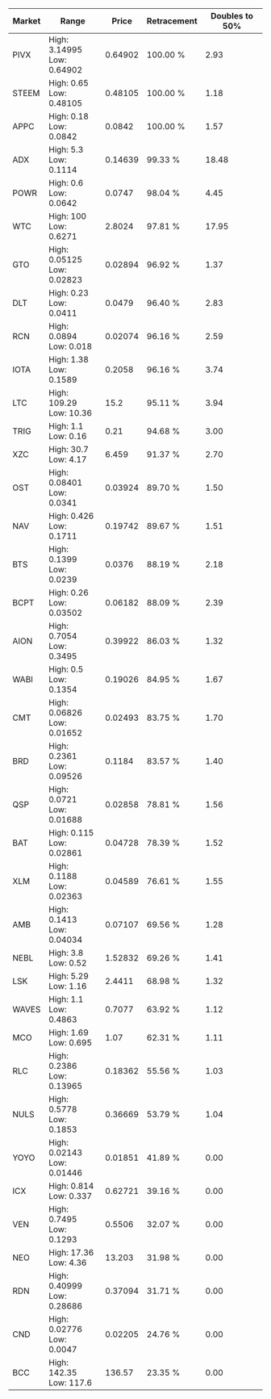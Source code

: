 | Market | Range | Price| Retracement | Doubles to 50% |
| --- | --- | --- | --- | --- |
| PIVX | High: 3.14995<br />Low: 0.64902 | 0.64902 | 100.00 % | 2.93 |
| STEEM | High: 0.65<br />Low: 0.48105 | 0.48105 | 100.00 % | 1.18 |
| APPC | High: 0.18<br />Low: 0.0842 | 0.0842 | 100.00 % | 1.57 |
| ADX | High: 5.3<br />Low: 0.1114 | 0.14639 | 99.33 % | 18.48 |
| POWR | High: 0.6<br />Low: 0.0642 | 0.0747 | 98.04 % | 4.45 |
| WTC | High: 100<br />Low: 0.6271 | 2.8024 | 97.81 % | 17.95 |
| GTO | High: 0.05125<br />Low: 0.02823 | 0.02894 | 96.92 % | 1.37 |
| DLT | High: 0.23<br />Low: 0.0411 | 0.0479 | 96.40 % | 2.83 |
| RCN | High: 0.0894<br />Low: 0.018 | 0.02074 | 96.16 % | 2.59 |
| IOTA | High: 1.38<br />Low: 0.1589 | 0.2058 | 96.16 % | 3.74 |
| LTC | High: 109.29<br />Low: 10.36 | 15.2 | 95.11 % | 3.94 |
| TRIG | High: 1.1<br />Low: 0.16 | 0.21 | 94.68 % | 3.00 |
| XZC | High: 30.7<br />Low: 4.17 | 6.459 | 91.37 % | 2.70 |
| OST | High: 0.08401<br />Low: 0.0341 | 0.03924 | 89.70 % | 1.50 |
| NAV | High: 0.426<br />Low: 0.1711 | 0.19742 | 89.67 % | 1.51 |
| BTS | High: 0.1399<br />Low: 0.0239 | 0.0376 | 88.19 % | 2.18 |
| BCPT | High: 0.26<br />Low: 0.03502 | 0.06182 | 88.09 % | 2.39 |
| AION | High: 0.7054<br />Low: 0.3495 | 0.39922 | 86.03 % | 1.32 |
| WABI | High: 0.5<br />Low: 0.1354 | 0.19026 | 84.95 % | 1.67 |
| CMT | High: 0.06826<br />Low: 0.01652 | 0.02493 | 83.75 % | 1.70 |
| BRD | High: 0.2361<br />Low: 0.09526 | 0.1184 | 83.57 % | 1.40 |
| QSP | High: 0.0721<br />Low: 0.01688 | 0.02858 | 78.81 % | 1.56 |
| BAT | High: 0.115<br />Low: 0.02861 | 0.04728 | 78.39 % | 1.52 |
| XLM | High: 0.1188<br />Low: 0.02363 | 0.04589 | 76.61 % | 1.55 |
| AMB | High: 0.1413<br />Low: 0.04034 | 0.07107 | 69.56 % | 1.28 |
| NEBL | High: 3.8<br />Low: 0.52 | 1.52832 | 69.26 % | 1.41 |
| LSK | High: 5.29<br />Low: 1.16 | 2.4411 | 68.98 % | 1.32 |
| WAVES | High: 1.1<br />Low: 0.4863 | 0.7077 | 63.92 % | 1.12 |
| MCO | High: 1.69<br />Low: 0.695 | 1.07 | 62.31 % | 1.11 |
| RLC | High: 0.2386<br />Low: 0.13965 | 0.18362 | 55.56 % | 1.03 |
| NULS | High: 0.5778<br />Low: 0.1853 | 0.36669 | 53.79 % | 1.04 |
| YOYO | High: 0.02143<br />Low: 0.01446 | 0.01851 | 41.89 % | 0.00 |
| ICX | High: 0.814<br />Low: 0.337 | 0.62721 | 39.16 % | 0.00 |
| VEN | High: 0.7495<br />Low: 0.1293 | 0.5506 | 32.07 % | 0.00 |
| NEO | High: 17.36<br />Low: 4.36 | 13.203 | 31.98 % | 0.00 |
| RDN | High: 0.40999<br />Low: 0.28686 | 0.37094 | 31.71 % | 0.00 |
| CND | High: 0.02776<br />Low: 0.0047 | 0.02205 | 24.76 % | 0.00 |
| BCC | High: 142.35<br />Low: 117.6 | 136.57 | 23.35 % | 0.00 |

